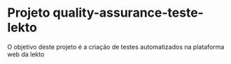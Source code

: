 # Projeto quality-assurance-teste-lekto

O objetivo deste projeto é a criação de testes automatizados na plataforma web da lekto

